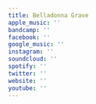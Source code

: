 ```yaml
---
title: Belladonna Grave
apple_music: ''
bandcamp: ''
facebook: ''
google_music: ''
instagram: ''
soundcloud: ''
spotify: ''
twitter: ''
website: ''
youtube: ''
---
```

